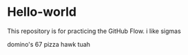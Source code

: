 # Hello-world
This repository is for practicing the GitHub Flow.
i like sigmas

domino's 67 pizza 
hawk tuah
